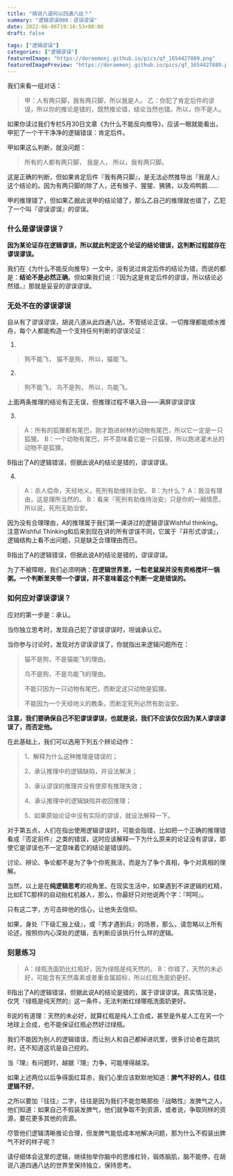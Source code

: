 ```yaml
---
title: "胡说八道何以四通八达？"
summary: "逻辑谬误008：谬误谬误"
date: 2022-06-06T19:16:53+08:00
draft: false

tags: ["逻辑谬误"]
categories: ["逻辑谬误"]
featuredImage: "https://doraemonj.github.io/pics/qf_1654427889.png"
featuredImagePreview: "https://doraemonj.github.io/pics/qf_1654427889.png"
---
```


我们来看一组对话：

>   甲：人有两只脚，我有两只脚，所以我是人。
>   乙：你犯了肯定后件的谬误，所以你的推论是错的，既然推论错，结论当然也错。所以，你不是人。

如果你读过我们专栏5月30日文章《为什么不能反向推导》，应该一眼就能看出，甲犯了一个干干净净的逻辑错误：肯定后件。

甲如果这么判断，就没问题：

>   所有的人都有两只脚，
>   我是人，
>   所以，我有两只脚。

这是正确的判断，但如果肯定后件『我有两只脚』，是无法必然推导出『我是人』这个结论的。因为有两只脚的除了人，还有猴子、猩猩、狒狒，以及鸡鸭鹅……

甲的推理错了，但如果乙据此说甲的结论错了，那么乙自己的推理就也错了，乙犯了一个叫『谬误谬误』的谬误。

### 什么是谬误谬误？

**因为某论证存在逻辑谬误，所以就此判定这个论证的结论错误，这判断过程就存在谬误谬误。**

我们在《为什么不能反向推导》一文中，没有说过肯定后件的结论为错，而说的都是：**结论不是必然正确**。但如果我们说：『因为这是肯定后件的谬误，所以结论必然错。』那就是妥妥的谬误谬误。

### 无处不在的谬误谬误

自从有了谬误谬误，胡说八道从此四通八达。不管结论正误，一切推理都能顺水推舟，每个人都能构造一个支持任何判断的谬误论证：

1.

>   狗不能飞，
>   猫不是狗，
>   所以，猫能飞。

2.

>   狗不能飞，
>   鸟不是狗，
>   所以，鸟能飞。

上面两条推理的结论有正无误，但推理过程不堪入目——满屏谬误谬误

3.

>   A：所有的狐狸都有尾巴，刚才跑进树林的动物有尾巴，所以它一定是一只狐狸。
>   B：一个动物有尾巴，并不意味着它是一只狐狸，所以跑进灌木丛的动物不是狐狸。

B指出了A的逻辑错误，但据此说A的结论是错的，谬误谬误。

4.

>   A：杀人偿命，天经地义，死刑有助维持治安。
>   B：为什么？
>   A：我没有理由，这是理所当然的。
>   B：看来『死刑有助维持治安』只是你的一厢情愿，所以说，死刑无助治安。

因为没有合理理由，A的推理属于我们第一课讲过的逻辑谬误Wishful thinking。注意Wishful Thinking和后来到现在讲的所有谬误不同，它属于『非形式谬误』，逻辑结构上看不出问题，只是缺乏合理理由而已。

B指出了A的逻辑错误，但据此说A的结论是错的，谬误谬误。

为了不被障眼，我们必须明确：**在逻辑世界里，一粒老鼠屎并没有资格搅坏一锅粥。一个判断里夹带一个谬误，并不意味着这个判断一定是错误的。**

### 如何应对谬误谬误？

应对的第一步是：承认。

当你独立思考时，发现自己犯了谬误谬误时，坦诚承认它。

当你参与讨论时，发现对方谬误谬误了，你就指出来逻辑问题所在：

>   猫不是狗，不是猫能飞的理由。
>
>   鸟不是狗，不是鸟能飞的理由。
>
>   不能只因为一只动物有尾巴，而断定这只动物是狐狸。
>
>   不能因为一个天经地义的教条，而断定死刑必然有助治安。

**注意，我们要确保自己不犯谬误谬误，也就是说，我们不应该仅仅因为某人谬误谬误了，而否定他。**

在此基础上，我们可以选用下列五个辨论动作：

>   1、解释为什么这种推理是错误的；
>
>   2、承认推理中的逻辑缺陷，并设法解决；
>
>   3、承认谬误的推理并没有使原有推理失效；
>
>   4、承认推理中的逻辑缺陷并收回推理；
>
>   5、如果原始论证中没有实际的谬误，就设法解释一下。

对于第五点，人们在指出使用逻辑谬误时，可能会指错，比如把一个正确的推理错看成『否定前件』之类的错误，这时应该解释一下为什么原来的论证没有谬误，即使它是谬误也不一定意味着它的结论是错误的。

讨论、辨论、争论都不是为了争个你死我活，而是为了争个真相，争个对真相的理解。

当然，以上是在**纯逻辑思考**的视角里。在现实生活中，如果遇到不讲逻辑的杠精，比如ETC那样的自动抬杠机器人，那么，你最好只对他说两个字：『呵呵』。

只有这二字，方可击碎他的信心，让他失去信仰。

如果，身处『下级汇报上级』，或『秀才遇到兵』的场景，那么，请忽略以上所有论述，按照你内心深处的逻辑，去判断应该执行什么样的逻辑。

### 刻意练习

>   A：绿瓶洗面奶比红瓶好，因为绿瓶是纯天然的。
>   B：你错了，天然的未必好，可能含有天然毒素或者重金属超标，所以红瓶洗面奶更好。

B指出了A的逻辑错误，但据此说A的结论是错的，属于谬误谬误。真实情况是，仅凭『绿瓶是纯天然的』这一条件，无法判断红绿哪瓶洗面奶更好。

B说的有道理：天然的未必好，就算红瓶是纯人工合成，甚至是外星人工在另一个地球上合成，也不能保证红瓶必然好过绿瓶。

我们不能因为别人的逻辑错误，而让别人和自己都掉进坑里，很多讨论者在跳坑时，还不知道这坑是自己挖的。

当『理』有问题时，越据『理』力争，可能埋得越深。

如果上述两位以后争得面红耳赤，我们心里应该默默地知道：**脾气不好的人，往往逻辑不好**。

之所以要加『往往』二字，往往是因为我们不能忽略那些『战略性』发脾气之人，他们知道：如果自己不假装发脾气，他们就争取不到资源，或者说，争取同样的资源，要花更多其他的资源。

尽管他们逻辑清晰推论合理，但发脾气能低成本地解决问题，那为什么不假装出脾气不好的样子呢？

请仔细体会这里的逻辑，继续抬举你脑中的思维杠铃，锻炼脑肌，脑不能停，在胡说八道四通八达的世界里保持独立，保持思考。
